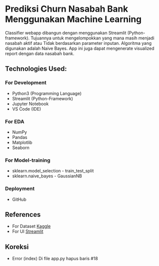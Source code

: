# **Prediksi Churn Nasabah Bank Menggunakan Machine Learning**

Classifier webapp dibangun dengan menggunakan Streamlit (Python-framework). Tujuannya untuk mengelompokkan yang mana masih menjadi nasabah aktif atau Tidak berdasarkan parameter inputan. Algoritma yang digunakan adalah Naive Bayes. App ini juga dapat mengenerate visualized report dengan data nasabah bank.


## **Technologies Used:**

### For Development
* Python3 (Programming Language)
* Streamlit (Python-Framework)
* Jupyter Notebook
* VS Code (IDE)

### For EDA
* NumPy
* Pandas
* Matplotlib
* Seaborn

### For Model-training
* sklearn.model_selection - train_test_split
* sklearn.naive_bayes - GaussianNB


### Deployment
* GitHub

## References
* For Dataset [Kaggle](https://www.kaggle.com/uciml/pima-indians-diabetes-database)
* For UI [Streamlit](https://streamlit.io/)


## Koreksi 
* Error (index)
Di file app.py hapus baris #18 
